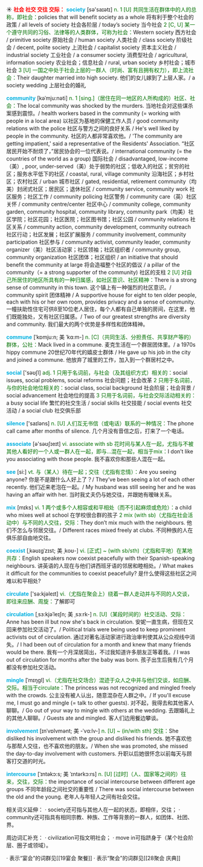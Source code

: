☀ <font color="red">**社会 社交 交往 交际：**</font>
<font color="sky blue">**society**</font> [sə'saɪətɪ] 
<font color="rgb(227, 108, 9)">n. 1 [U] 共同生活在群体中的人的总称，即社会：</font>policies that will benefit society as a whole 将有利于整个社会的政策 / all levels of society 社会各阶层 / today’s society 当今社会 <font color="rgb(227, 108, 9)">2 [C, U] 某一个遵守共同的习俗、法律等的人类群体，可称为社会：</font>Western society 西方社会 / primitive society 原始社会 / human society 人类社会 / class society 阶级社会 / decent, polite society 上流社会 / capitalist society 资本主义社会 / industrial society 工业社会 / a consumer society 消费型社会 / agricultural, information society 农业社会；信息社会 / rural, urban society 乡村社会；城市社会 <font color="rgb(227, 108, 9)">3 [U] 一国之中处于社会上层的一群人（时尚、富有且拥有权力），即上流社会：</font>Their daughter married into high society. 他们的女儿嫁到了上层人家。/ a society wedding 上层社会的婚礼
           
<font color="sky blue">**community**</font> [kəˈmju:nəti]
<font color="rgb(227, 108, 9)">n. 1 [sing.]（居住在同一地区的人所构成的）社区、社会：</font>The local community was shocked by the murders. 当地社会对这些谋杀案感到震惊。/ health workers based in the community (= working with people in a local area) 以社区为基地的保健工作人员 / good community relations with the police 社区与警方之间的良好关系 / He's well liked by people in the community. 社区的人都非常喜欢他。/ 'The community are getting impatient,' said a representative of the Residents' Association. “社区居民开始不耐烦了，”居民协会的一位代表说。/ international community (= the countries of the world as a group) 国际社会 / disadvantaged, low-income（美）, poor, under-served（美）处于弱势的社区；低收入的社区；贫穷的社区；服务水平低下的社区 / coastal, rural, village community 沿海社区；乡村社区；农村社区 / urban 城市社区 / gated, residential, retirement community（均美）封闭式社区；居民区；退休社区 / community service, community work 社区服务；社区工作 / community policing 社区警务 / community care（英）社区关怀 / community centre/center 社区中心 / community college, community garden, community hospital, community library, community park（均美）社区学院；社区花园；社区医院；社区图书馆；社区公园 / community relations 社区关系 / community action, community development, community outreach 社区行动；社区发展；社区扩展服务 / community involvement, community participation 社区参与 / community activist, community leader, community organizer（美）社区活动家；社区领袖；社区组织者 / community group, community organization 社区团体；社区组织 / an initiative that should benefit the community at large 将会造福整个社区的倡议 / a pillar of the community（= a strong supporter of the community) 社区的支柱 <font color="rgb(227, 108, 9)">2 [U] 对自己所居住的地区所具有的一种归属感，如社区意识、社区精神：</font>There is a strong sense of community in this town. 这个镇上有一种强烈的社区意识。/ community spirit 团体精神 / A supportive house for eight to ten older people, each with his or her own room, provides privacy and a sense of community. 一幢扶助性住宅可供8至10位老人居住，每个人都有自己单独的房间，在这里，他们既能独处，又有社区归属感。/ Two of our greatest strengths are diversity and community. 我们最大的两个优势是多样性和团体精神。
           
<font color="sky blue">**commune**</font> [ˈkɒmju:n; 美 ˈkɑ:m-]
<font color="rgb(227, 108, 9)">n. [C]（共同生活、分担责任、共享财产等的）群体，公社：</font>Mack lived in a commune. 麦克生活在一个群居团体里。/ a 1970s hippy commune 20世纪70年代的嬉皮士群体 / He gave up his job in the city and joined a commune. 他放弃了城里的工作，加入到一个群居村之中。

<font color="sky blue">**social**</font> ['səʊʃl] 
<font color="rgb(227, 108, 9)">adj. 1 只用于名词前，与社会（及其组织方式）相关的：</font>social issues, social problems, social reforms 社会问题；社会改革 <font color="rgb(227, 108, 9)">2 只用于名词前，与你的社会地位相关的：</font>social class, social background 社会阶层；社会背景 / social advancement 社会地位的提高 <font color="rgb(227, 108, 9)">3 只用于名词前，与社会交际活动相关的：</font>a busy social life 繁忙的社交生活 / social skills 社交技能 / social events 社交活动 / a social club 社交俱乐部

<font color="sky blue">**silence**</font> ['saɪləns] 
<font color="rgb(227, 108, 9)">n. [U] 人们互无书信（或电话）联系的一种情况：</font>The phone call came after months of silence. 几个月没有音信之后，打来了一个电话。

<font color="sky blue">**associate**</font> [ə'səʊʃɪeɪt] 
<font color="rgb(227, 108, 9)">vi. associate with sb 花时间与某人在一起，尤指与不被其他人看好的一个人或一群人在一起，即与…混在一起，相当于mix：</font>I don’t like you associating with those people. 我不喜欢你和那些人混在一起。

<font color="sky blue">**see**</font> [si:] 
<font color="rgb(227, 108, 9)">vt. 与（某人）待在一起；交往（尤指有恋情）：</font>Are you seeing anyone? 你是不是跟什么人好上了？/ They’ve been seeing a lot of each other recently. 他们近来老泡在一起。/ My husband was still seeing her and he was having an affair with her. 当时我丈夫仍与她交往，并跟她有暧昧关系。

<font color="sky blue">**mix**</font> [mɪks] 
<font color="rgb(227, 108, 9)">vi. 1 两个或多个人相容或和平相处（而不引起麻烦或危险）：</font>a child who mixes well at school 在学校很合群的孩子 <font color="rgb(227, 108, 9)">2 mix (with sb)（尤指在社会活动中）与不同的人交往，交际：</font>They don’t mix much with the neighbours. 他们不怎么与邻居交往。/ Different races mixed freely at clubs. 不同种族的人在俱乐部自由地交往。
           
<font color="sky blue">**coexist**</font> [ˌkəʊɪgˈzɪst; 美 ˌkoʊ-]
<font color="rgb(227, 108, 9)">vi. [正式] ~ (with sb/sth)（尤指和平地）在某地共存：</font>English speakers now coexist peacefully with their Spanish-speaking neighbours. 讲英语的人现在与他们讲西班牙语的邻居和睦相处。/ What makes it difficult for the communities to coexist peacefully? 是什么使得这些社区之间难以和平相处?

<font color="sky blue">**circulate**</font> ['sə:kjəleɪt] 
<font color="rgb(227, 108, 9)">vi.（尤指在聚会上）绕着一群人走动并与不同的人交谈，即往来应酬、周旋：</font>了解即可 
                      
<font color="sky blue">**circulation**</font> [ˌsɜ:kjəˈleɪʃn; 美 ˌsɜ:rk-]
<font color="rgb(227, 108, 9)">n. [U]（某段时间的）社交活动、交际：</font>Anne has been ill but now she's back in circulation. 安妮一直生病，但现在又回来参加社交活动了。/ Political trials were being used to keep prominent activists out of circulation. 通过对著名活动家进行政治审判使其从公众视线中消失。/ I had been out of circulation for a month and knew that many friends would be there. 我有一个月深居简出，不过我知道许多朋友正等着我。/ I was out of circulation for months after the baby was born. 孩子出生后我有几个月都没有参加社交活动。
 
<font color="sky blue">**mingle**</font> [ˈmɪŋgl]
<font color="rgb(227, 108, 9)">vi.（尤指在社交场合）混迹于众人之中并与他们交谈，如应酬、交际。相当于circulate：</font>The princess was not recognized and mingled freely with the crowds. 公主没有被人认出，随意混杂在人群之中。/ If you'll excuse me, I must go and mingle (= talk to other guests). 对不起，我得去和其他客人聊聊。/ Go out of your way to mingle with others at the wedding. 去跟婚礼上的其他人聊聊。/ Guests ate and mingled. 客人们边用餐边攀谈。
                      
<font color="sky blue">**involvement**</font> [ɪnˈvɒlvmənt; 美 -ˈvɑ:lv-]
<font color="rgb(227, 108, 9)">n. [U] ~ (in/with sth) 交往：</font>She disliked his involvement with the group and disliked his friends. 她不喜欢他与那帮人交往，也不喜欢他的朋友。/ When she was promoted, she missed the day-to-day involvement with customers. 升职以后她很怀念以前每天与顾客打交道的时光。

<font color="sky blue">**intercourse**</font> [ˈɪntəkɔ:s; 美 ˈɪntərkɔ:rs]
<font color="rgb(227, 108, 9)">n. [U] [过时]（人、国家等之间的）往来，交往，交际：</font>the importance of social intercourse between different age groups 不同年龄段之间社交的重要性 / There was social intercourse between the old and the young. 老年人与年轻人之间有社会交往。

相关词义延伸：
· society还可指与其他人在一起的状态，即相伴，交往；
· community还可指具有相同宗教、种族、工作等背景的一群人，如团体、社团、界。

周边词汇补充：
· civilization可指文明社会；
· move in可指跻身于（某个社会阶层、圈子或领域）。

· 表示“宴会”的词群见[[19宴会 聚餐]]
· 表示“聚会”的词群见[[28聚会 庆典]]
